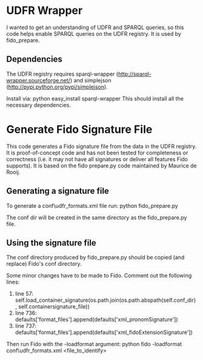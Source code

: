 # UDFR Wrapper
I wanted to get an understanding of UDFR and SPARQL queries, so this code helps enable SPARQL queries on the UDFR registry. It is used by fido_prepare.

## Dependencies
The UDFR registry requires sparql-wrapper (http://sparql-wrapper.sourceforge.net/) and simplejson (http://pypi.python.org/pypi/simplejson).

Install via: python easy_install sparql-wrapper
This should install all the necessary dependencies.

# Generate Fido Signature File
This code generates a Fido signature file from the data in the UDFR registry. It is proof-of-concept code and has not been tested for completeness or correctness (i.e. it may not have all signatures or deliver all features Fido supports). It is based on the fido prepare.py code maintained by Maurice de Rooij.

## Generating a signature file
To generate a conf\udfr_formats.xml file run:
    python fido_prepare.py

The conf dir will be created in the same directory as the fido_prepare.py file.

## Using the signature file
The conf directory produced by fido_prepare.py should be copied (and replace) Fido's conf directory.

Some minor changes have to be made to Fido. Comment out the following lines:

1. line 57: self.load_container_signature(os.path.join(os.path.abspath(self.conf_dir), self.containersignature_file))
2. line 736: defaults['format_files'].append(defaults['xml_pronomSignature'])
3. line 737: defaults['format_files'].append(defaults['xml_fidoExtensionSignature'])

Then run Fido with the -loadformat argument:
    python fido -loadformat conf\udfr_formats.xml <file_to_identify>